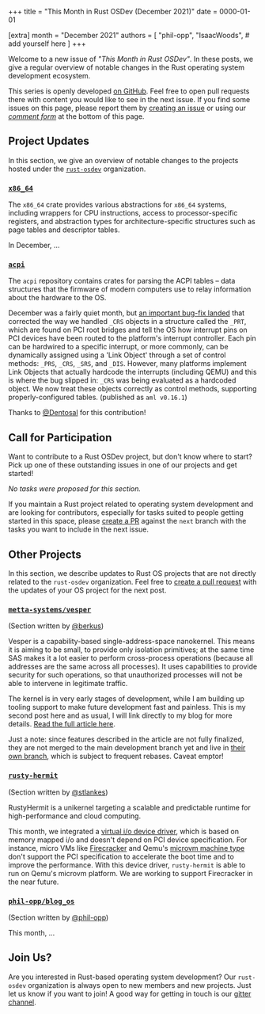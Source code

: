+++
title = "This Month in Rust OSDev (December 2021)"
date = 0000-01-01

[extra]
month = "December 2021"
authors = [
    "phil-opp",
    "IsaacWoods",
    # add yourself here
]
+++

Welcome to a new issue of _"This Month in Rust OSDev"_. In these posts, we give a regular overview of notable changes in the Rust operating system development ecosystem.

<!-- more -->

This series is openly developed [on GitHub](https://github.com/rust-osdev/homepage/). Feel free to open pull requests there with content you would like to see in the next issue. If you find some issues on this page, please report them by [creating an issue](https://github.com/rust-osdev/homepage/issues/new) or using our [_comment form_](#comment-form) at the bottom of this page.

<!--
    This is a draft for the upcoming "This Month in Rust OSDev (December 2021)" post.
    Feel free to create pull requests against the `next` branch to add your
    content here.
    Please take a look at the past posts on https://rust-osdev.com/ to see the
    general structure of these posts.
-->

## Project Updates

In this section, we give an overview of notable changes to the projects hosted under the [`rust-osdev`] organization.

[`rust-osdev`]: https://github.com/rust-osdev/about

### [`x86_64`](https://github.com/rust-osdev/x86_64)

The `x86_64` crate provides various abstractions for `x86_64` systems, including wrappers for CPU instructions, access to processor-specific registers, and abstraction types for architecture-specific structures such as page tables and descriptor tables.

In December, …

### [`acpi`](https://github.com/rust-osdev/acpi)

The `acpi` repository contains crates for parsing the ACPI tables – data structures that the firmware of modern computers use to relay information about the hardware to the OS.

December was a fairly quiet month, but [an important bug-fix landed](https://github.com/rust-osdev/acpi/pull/114) that corrected the way we handled `_CRS` objects in a structure
called the `_PRT`, which are found on PCI root bridges and tell the OS how interrupt pins on PCI devices have been routed to the platform's interrupt controller. Each pin can be
hardwired to a specific interrupt, or more commonly, can be dynamically assigned using a 'Link Object' through a set of control methods: `_PRS`, `_CRS`, `_SRS`, and `_DIS`.
However, many platforms implement Link Objects that actually hardcode the interrupts (including QEMU) and this is where the bug slipped in: `_CRS` was being evaluated as a
hardcoded object. We now treat these objects correctly as control methods, supporting properly-configured tables. <span class="gray">(published as `aml v0.16.1`)</span>

Thanks to [@Dentosal](https://github.com/Dentosal) for this contribution!

## Call for Participation

Want to contribute to a Rust OSDev project, but don't know where to start? Pick up one of these outstanding
issues in one of our projects and get started!

<!--
Please use the following template for adding items:
- [(`repo_name`) Issue Description](https://example.com/link-to-issue)
-->

<span class="gray">

_No tasks were proposed for this section._

</span>

If you maintain a Rust project related to operating system development and are looking for contributors, especially for tasks suited to people getting started in this space, please [create a PR](https://github.com/rust-osdev/homepage/pulls) against the `next` branch with the tasks you want to include in the next issue.

## Other Projects

In this section, we describe updates to Rust OS projects that are not directly related to the `rust-osdev` organization. Feel free to [create a pull request](https://github.com/rust-osdev/homepage/pulls) with the updates of your OS project for the next post.

### [`metta-systems/vesper`](https://github.com/metta-systems/vesper)

<span class="gray">(Section written by [@berkus](https://github.com/berkus))</span>

Vesper is a capability-based single-address-space nanokernel. This means it is aiming to be small, to provide only isolation primitives; at the same time SAS makes it a lot easier to perform cross-process operations (because all addresses are the same across all processes). It uses capabilities to provide security for such operations, so that unauthorized processes will not be able to intervene in legitimate traffic.

The kernel is in very early stages of development, while I am building up tooling support to make future development fast and painless. This is my second post here and as usual, I will link directly to my blog for more details. [Read the full article here](https://metta.systems/blog/osdev-tooling-2/).

Just a note: since features described in the article are not fully finalized, they are not merged to the main development branch yet and live in [their own branch](https://github.com/metta-systems/vesper/tree/feature/chainboot), which is subject to frequent rebases. Caveat emptor!

### [`rusty-hermit`](https://crates.io/crates/rusty-hermit)

<span class="gray">(Section written by [@stlankes](https://github.com/stlankes))</span>

RustyHermit is a unikernel targeting a scalable and predictable runtime for high-performance and cloud computing.

This month, we integrated a [virtual i/o device driver](https://docs.oasis-open.org/virtio/virtio/v1.1/csprd01/virtio-v1.1-csprd01.html), which is based on memory mapped i/o and doesn't depend on PCI device specification.
For instance, micro VMs like [Firecracker](https://firecracker-microvm.github.io) and Qemu's [microvm machine type](https://qemu.readthedocs.io/en/latest/system/i386/microvm.html) don't support the PCI specification to accelerate the boot time and to improve the performance.
With this device driver, `rusty-hermit` is able to run on Qemu's microvm platform.
We are working to support Firecracker in the near future.

### [`phil-opp/blog_os`](https://github.com/phil-opp/blog_os)

<span class="gray">(Section written by [@phil-opp](https://github.com/phil-opp))</span>

This month, ...

## Join Us?

Are you interested in Rust-based operating system development? Our `rust-osdev` organization is always open to new members and new projects. Just let us know if you want to join! A good way for getting in touch is our [gitter channel](https://gitter.im/rust-osdev/Lobby).


<!--
TODO: Update publication date
-->
